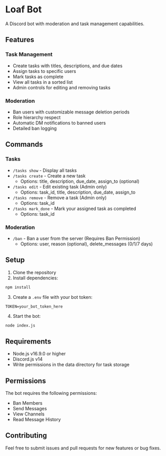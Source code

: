 # Loaf Bot

A Discord bot with moderation and task management capabilities.

## Features

### Task Management
- Create tasks with titles, descriptions, and due dates
- Assign tasks to specific users
- Mark tasks as complete
- View all tasks in a sorted list
- Admin controls for editing and removing tasks

### Moderation
- Ban users with customizable message deletion periods
- Role hierarchy respect
- Automatic DM notifications to banned users
- Detailed ban logging

## Commands

### Tasks
- `/tasks show` - Display all tasks
- `/tasks create` - Create a new task
  - Options: title, description, due_date, assign_to (optional)
- `/tasks edit` - Edit existing task (Admin only)
  - Options: task_id, title, description, due_date, assign_to
- `/tasks remove` - Remove a task (Admin only)
  - Options: task_id
- `/tasks mark_done` - Mark your assigned task as completed
  - Options: task_id

### Moderation
- `/ban` - Ban a user from the server (Requires Ban Permission)
  - Options: user, reason (optional), delete_messages (0/1/7 days)

## Setup

1. Clone the repository
2. Install dependencies:
```bash
npm install
```
3. Create a `.env` file with your bot token:
```env
TOKEN=your_bot_token_here
```
4. Start the bot:
```bash
node index.js
```

## Requirements
- Node.js v16.9.0 or higher
- Discord.js v14
- Write permissions in the data directory for task storage

## Permissions
The bot requires the following permissions:
- Ban Members
- Send Messages
- View Channels
- Read Message History

## Contributing
Feel free to submit issues and pull requests for new features or bug fixes.
